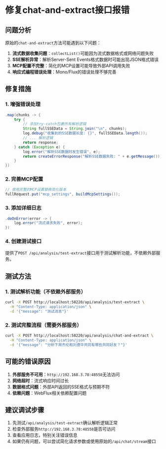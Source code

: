 # 修复chat-and-extract接口报错

## 问题分析

原始的`chat-and-extract`方法可能遇到以下问题：

1. **流式数据收集问题**：`collectList()`可能因为流式数据格式或网络问题失败
2. **SSE解析异常**：解析Server-Sent Events格式数据时可能出现JSON格式错误
3. **MCP配置不完整**：简化的MCP设置可能导致外部API调用失败
4. **响应式编程错误处理**：Mono/Flux的错误处理不够完善

## 修复措施

### 1. 增强错误处理
```java
.map(chunks -> {
    try {
        // 添加try-catch包裹所有解析逻辑
        String fullSSEData = String.join("\n", chunks);
        log.debug("收集到的SSE数据长度: {}", fullSSEData.length());
        // ... 解析逻辑
        return response;
    } catch (Exception e) {
        log.error("解析SSE数据时发生错误", e);
        return createErrorResponse("解析SSE数据失败: " + e.getMessage());
    }
})
```

### 2. 完善MCP配置
```java
// 使用完整的MCP设置替换简化版本
fullRequest.put("mcp_settings", buildMcpSettings());
```

### 3. 添加详细日志
```java
.doOnError(error -> {
    log.error("流式请求失败", error);
})
```

### 4. 创建测试接口
提供了`POST /api/analysis/test-extract`接口用于测试解析功能，不依赖外部服务。

## 测试方法

### 1. 测试解析功能（不依赖外部服务）
```bash
curl -X POST http://localhost:58220/api/analysis/test-extract \
  -H "Content-Type: application/json" \
  -d '{"message": "测试消息"}'
```

### 2. 测试完整流程（需要外部服务）
```bash
curl -X POST http://localhost:58220/api/analysis/chat-and-extract \
  -H "Content-Type: application/json" \
  -d '{"message": "分析下周杰伦和刘德华共同有哪些共同好友？"}'
```

## 可能的错误原因

1. **外部服务不可用**：`http://192.168.3.78:48558`无法访问
2. **网络超时**：流式响应时间过长
3. **数据格式问题**：外部API返回的SSE格式与预期不符
4. **依赖问题**：WebFlux相关依赖配置问题

## 建议调试步骤

1. 先测试`/api/analysis/test-extract`确认解析逻辑正常
2. 检查外部服务`http://192.168.3.78:48558`是否可访问
3. 查看应用日志，特别关注错误信息
4. 如果仍有问题，可以尝试简化请求参数或使用原始的`/api/chat/stream`接口